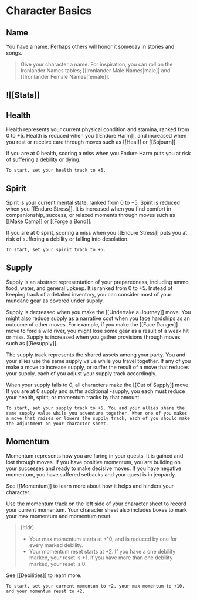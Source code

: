 # Character Basics
## Name
You have a name. Perhaps others will honor it someday in stories and songs.

> Give your character a name. For inspiration, you can roll on the Ironlander Names tables; [[Ironlander Male Names|male]] and [[Ironlander Female Names|female]].
## ![[Stats]]
## Health
Health represents your current physical condition and stamina, ranked from 0 to +5. Health is reduced when you [[Endure Harm]], and increased when you rest or receive care through moves such as [[Heal]] or [[Sojourn]].

If you are at 0 health, scoring a miss when you Endure Harm puts you at risk of suffering a debility or dying.

	To start, set your health track to +5.
## Spirit
Spirit is your current mental state, ranked from 0 to +5. Spirit is reduced when you [[Endure Stress]]. It is increased when you find comfort in companionship, success, or relaxed moments through moves such as [[Make Camp]] or [[Forge a Bond]].

If you are at 0 spirit, scoring a miss when you [[Endure Stress]] puts you at risk of suffering a debility or falling into desolation.

	To start, set your spirit track to +5.
## Supply
Supply is an abstract representation of your preparedness, including ammo, food, water, and general upkeep. It is ranked from 0 to +5. Instead of keeping track of a detailed inventory, you can consider most of your mundane gear as covered under supply.

Supply is decreased when you make the [[Undertake a Journey]] move. You might also reduce supply as a narrative cost when you face hardships as an outcome of other moves. For example, if you make the [[Face Danger]] move to ford a wild river, you might lose some gear as a result of a weak hit or miss. Supply is increased when you gather provisions through moves such as [[Resupply]].

The supply track represents the shared assets among your party. You and your allies use the same supply value while you travel together. If any of you make a move to increase supply, or suffer the result of a move that reduces your supply, each of you adjust your supply track accordingly.

When your supply falls to 0, all characters make the [[Out of Supply]] move. If you are at 0 supply and suffer additional -supply, you each must reduce your health, spirit, or momentum tracks by that amount.

	To start, set your supply track to +5. You and your allies share the same supply value while you adventure together. When one of you makes a move that raises or lowers the supply track, each of you should make the adjustment on your character sheet.
## Momentum
Momentum represents how you are faring in your quests. It is gained and lost through moves. If you have positive momentum, you are building on your successes and ready to make decisive moves. If you have negative momentum, you have suffered setbacks and your quest is in jeopardy.

See [[Momentum]] to learn more about how it helps and hinders your character.

Use the momentum track on the left side of your character sheet to record your current momentum. Your character sheet also includes boxes to mark your max momentum and momentum reset.
>[!tldr]
>- Your max momentum starts at +10, and is reduced by one for every marked debility.
>- Your momentum reset starts at +2. If you have a one debility marked, your reset is +1. If you have more than one debility marked, your reset is 0.

See [[Debilities]] to learn more.

	To start, set your current momentum to +2, your max momentum to +10, and your momentum reset to +2.